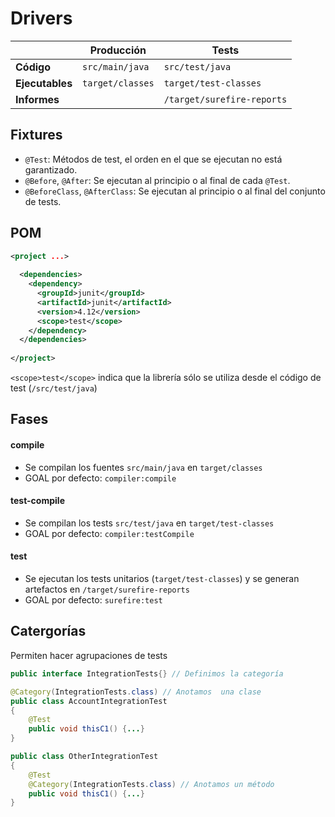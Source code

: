# Drivers


|                 | Producción       | Tests                      |
|-----------------|------------------|----------------------------|
| **Código**      | `src/main/java`  | `src/test/java`            |
| **Ejecutables** | `target/classes` | `target/test-classes`      |
| **Informes**    |                  | `/target/surefire-reports` |

## Fixtures

* `@Test`: Métodos de test, el orden en el que se ejecutan no está garantizado.
* `@Before`, `@After`: Se ejecutan al principio o al final de cada `@Test`.
* `@BeforeClass`, `@AfterClass`: Se ejecutan al principio o al final del conjunto de tests.

## POM

```xml
<project ...>
  
  <dependencies>
    <dependency>
      <groupId>junit</groupId>
      <artifactId>junit</artifactId>
      <version>4.12</version>
      <scope>test</scope>
    </dependency>
  </dependencies>
  
</project>
```
`<scope>test</scope>` indica que la librería sólo se utiliza desde el código de test (`/src/test/java`)

## Fases

#### compile
* Se compilan los fuentes `src/main/java` en `target/classes`
* GOAL por defecto: `compiler:compile`


#### test-compile
* Se compilan los tests `src/test/java` en `target/test-classes`
* GOAL por defecto: `compiler:testCompile`


#### test
* Se ejecutan los tests unitarios (`target/test-classes`) y se generan artefactos en `/target/surefire-reports`
* GOAL por defecto: `surefire:test`

## Catergorías
Permiten hacer agrupaciones de tests

```java
public interface IntegrationTests{} // Definimos la categoría

@Category(IntegrationTests.class) // Anotamos  una clase
public class AccountIntegrationTest
{
	@Test
	public void thisC1() {...}
}

public class OtherIntegrationTest
{
	@Test
	@Category(IntegrationTests.class) // Anotamos un método
	public void thisC1() {...}
}
```
